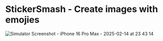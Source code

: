 # StickerSmash - Create images with emojies


![Simulator Screenshot - iPhone 16 Pro Max - 2025-02-14 at 23 43 14](https://github.com/user-attachments/assets/9140bbcd-420c-4fe7-b51b-fd9e84c74188)
